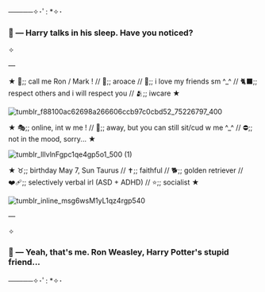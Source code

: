 ─────✧･ﾟ: *✧･
### 🦁 — Harry talks in his sleep. Have you noticed?

✧

—

★ 👑;; call me Ron / Mark ! // 🌻;; aroace // 💞;; i love my friends sm ^_^ // 🐈‍⬛;; respect others and i will respect you // 🫂;; iwcare ★

![tumblr_f88100ac62698a266606ccb97c0cbd52_75226797_400](https://github.com/user-attachments/assets/b929cb3c-d134-4834-b7ec-faea19efc9a1)


★ 🎭;; online, int w me ! //
🌙;; away, but you can still sit/cud w me ^_^ //
⛔;; not in the mood, sorry... ★

![tumblr_lllvlnFgpc1qe4gp5o1_500 (1)](https://github.com/user-attachments/assets/f8374940-2885-4596-8a25-c10fcbe584f8)


★ ♉;; birthday May 7, Sun Taurus // ✝️;; faithful // 🐕;; golden retriever // ❤️‍🩹;; selectively verbal irl (ASD + ADHD) // ⭐;; socialist ★

![tumblr_inline_msg6wsM1yL1qz4rgp540](https://github.com/user-attachments/assets/6a125890-554f-4de3-89a4-8ff788cb0d08)

—

✧

### 🦁 — Yeah, that's me. Ron Weasley, Harry Potter's stupid friend...
─────✧･ﾟ: *✧･
